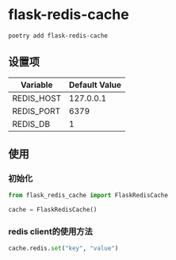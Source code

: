# flask-redis-cache

```
poetry add flask-redis-cache
```

## 设置项

| Variable | Default Value |
| --- | --- |
| REDIS_HOST | 127.0.0.1 |
| REDIS_PORT | 6379 |
| REDIS_DB | 1 |

## 使用


### 初始化

```python
from flask_redis_cache import FlaskRedisCache

cache = FlaskRedisCache()
```


### redis client的使用方法
```python
cache.redis.set("key", "value")
```
